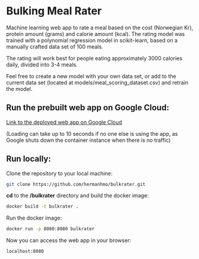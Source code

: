 # Bulking Meal Rater
Machine learning web app to rate a meal based on the cost (Norwegian Kr), protein amount (grams) and calorie amount (kcal). The rating model was trained with a polynomial regression model in scikit-learn, based on a manually crafted data set of 100 meals.

The rating will work best for people eating approximately 3000 calories daily, divided into 3-4 meals.

Feel free to create a new model with your own data set, or add to the current data set (located at models/meal_scoring_dataset.csv) and retrain the model.

## Run the prebuilt web app on Google Cloud:

[Link to the deployed web app on Google Cloud](https://bulkrater-7jh2arsyhq-uc.a.run.app)

(Loading can take up to 10 seconds if no one else is using the app, as Google shuts down the container instance when there is no traffic)

## Run locally:
Clone the repository to your local machine:
```bash
git clone https://github.com/hermanhmo/bulkrater.git
```
**cd** to the **/bulkrater** directory and build the docker image:
```bash
docker build -t bulkrater .
```
Run the docker image:
```bash
docker run -p 8080:8080 bulkrater
```
Now you can access the web app in your browser:
```
localhost:8080
```
